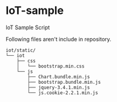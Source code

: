 # IoT-sample
IoT Sample Script

Following files aren't include in repository.

```
iot/static/
└── iot
    ├── css
    │   └── bootstrap.min.css
    └── js
        ├── Chart.bundle.min.js
        ├── bootstrap.bundle.min.js
        ├── jquery-3.4.1.min.js
        └── js.cookie-2.2.1.min.js
```